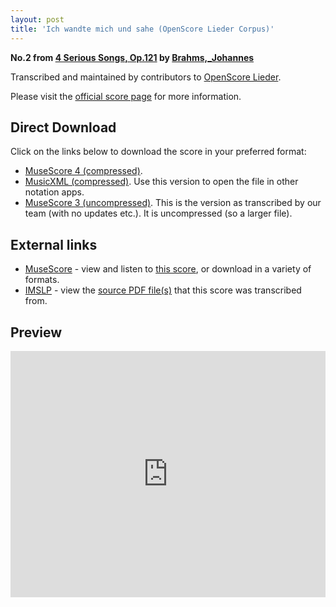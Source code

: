 ```yaml
---
layout: post
title: 'Ich wandte mich und sahe (OpenScore Lieder Corpus)'
---
```


__No.2 from [4 Serious Songs, Op.121](https://fourscoreandmore.org/openscore/lieder/Brahms,_Johannes/4_Serious_Songs,_Op.121/) by [Brahms,_Johannes](https://fourscoreandmore.org/openscore/lieder/Brahms,_Johannes)__

Transcribed and maintained by contributors to [OpenScore Lieder].

Please visit the [official score page] for more information.

[official score page]: https://musescore.com/openscore-lieder-corpus/scores/6686901
[OpenScore Lieder]: https://musescore.com/openscore-lieder-corpus

## Direct Download

Click on the links below to download the score in your preferred format:
- [MuseScore 4 (compressed)](https://fourscoreandmore.org/openscore/lieder/Brahms,_Johannes/4_Serious_Songs,_Op.121/2_Ich_wandte_mich_und_sahe.mscz).
- [MusicXML (compressed)](https://fourscoreandmore.org/openscore/lieder/Brahms,_Johannes/4_Serious_Songs,_Op.121/2_Ich_wandte_mich_und_sahe.mxl). Use this version to open the file in other notation apps.
- [MuseScore 3 (uncompressed)](https://raw.githubusercontent.com/OpenScore/Lieder/refs/heads/main/scores/Brahms,_Johannes/4_Serious_Songs,_Op.121/2_Ich_wandte_mich_und_sahe/lc6686901.mscx). This is the version as transcribed by our team (with no updates etc.). It is uncompressed (so a larger file).

## External links

- [MuseScore] - view and listen to [this score][MuseScore], or download in a variety of formats.
- [IMSLP] - view the [source PDF file(s)][IMSLP] that this score was transcribed from.

[MuseScore]: https://musescore.com/score/6686901
[IMSLP]: https://imslp.org/wiki/Special:ReverseLookup/85424

## Preview

<iframe width="100%" height="394" src="https://musescore.com/openscore-lieder-corpus/scores/6686901/embed" frameborder="0" allowfullscreen allow="autoplay; fullscreen"></iframe>
